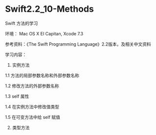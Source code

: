# Swift2.2_10-Methods
Swift 方法的学习


环境： Mac OS X EI Capitan, Xcode 7.3

参考资料：《The Swift Programming Language》2.2版本，及相关中文资料

学习内容：

1. 实例方法

  1.1 方法的局部参数名称和外部参数名称
  
  1.2 修改方法的外部参数名称
  
  1.3 self 属性
  
  1.4 在实例方法中修改值类型
  
  1.5 在可变方法中给 self 赋值
  
2. 类型方法
